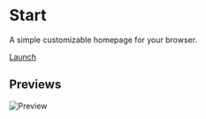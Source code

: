 # Start
A simple customizable homepage for your browser.  
 
[Launch](https://domi04151309.github.io/Start/)

## Previews
![Preview](https://domi04151309.github.io/images/Web/start.jpg)
